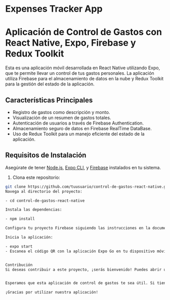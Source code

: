 # Expenses Tracker App
# Aplicación de Control de Gastos con React Native, Expo, Firebase y Redux Toolkit

Esta es una aplicación móvil desarrollada en React Native utilizando Expo, que te permite llevar un control de tus gastos personales. La aplicación utiliza Firebase para el almacenamiento de datos en la nube y Redux Toolkit para la gestión del estado de la aplicación.

## Características Principales

- Registro de gastos como descripción y monto.
- Visualización de un resumen de gastos totales.
- Autenticación de usuarios a través de Firebase Authentication.
- Almacenamiento seguro de datos en Firebase RealTime DataBase.
- Uso de Redux Toolkit para un manejo eficiente del estado de la aplicación.


## Requisitos de Instalación

Asegúrate de tener [Node.js](https://nodejs.org/), [Expo CLI](https://docs.expo.dev/get-started/installation/), y [Firebase](https://firebase.google.com/) instalados en tu sistema.

1. Clona este repositorio:

```bash
git clone https://github.com/tuusuario/control-de-gastos-react-native.git
Navega al directorio del proyecto:

- cd control-de-gastos-react-native

Instala las dependencias:

- npm install

Configura tu proyecto Firebase siguiendo las instrucciones en la documentación de Firebase. Asegúrate de agregar tus credenciales de Firebase en el archivo firebase/index.js.

Inicia la aplicación:

- expo start
- Escanea el código QR con la aplicación Expo Go en tu dispositivo móvil o utiliza un emulador para probar la aplicación.


Contribución
Si deseas contribuir a este proyecto, ¡serás bienvenido! Puedes abrir un problema o enviar una solicitud de extracción para proponer cambios.


Esperamos que esta aplicación de control de gastos te sea útil. Si tienes alguna pregunta o problema, no dudes en contactarnos.

¡Gracias por utilizar nuestra aplicación!
